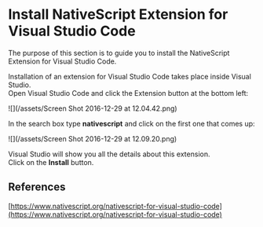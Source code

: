 # Install NativeScript Extension for Visual Studio Code

The purpose of this section is to guide you to install the NativeScript Extension for Visual Studio Code.

Installation of an extension for Visual Studio Code takes place inside Visual Studio.  
Open Visual Studio Code and click the Extension button at the bottom left:

![](/assets/Screen Shot 2016-12-29 at 12.04.42.png)

In the search box type **nativescript** and click on the first one that comes up:

![](/assets/Screen Shot 2016-12-29 at 12.09.20.png)

Visual Studio will show you all the details about this extension.  
Click on the **Install** button.

## References

[https://www.nativescript.org/nativescript-for-visual-studio-code](https://www.nativescript.org/nativescript-for-visual-studio-code)


